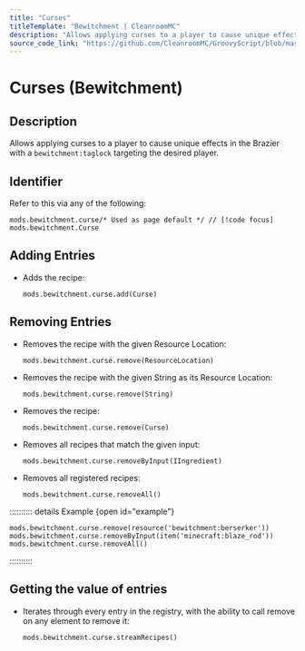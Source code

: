 ```yaml
---
title: "Curses"
titleTemplate: "Bewitchment | CleanroomMC"
description: "Allows applying curses to a player to cause unique effects in the Brazier with a `bewitchment:taglock` targeting the desired player."
source_code_link: "https://github.com/CleanroomMC/GroovyScript/blob/master/src/main/java/com/cleanroommc/groovyscript/compat/mods/bewitchment/Curse.java"
---
```


# Curses (Bewitchment)

## Description

Allows applying curses to a player to cause unique effects in the Brazier with a `bewitchment:taglock` targeting the desired player.

## Identifier

Refer to this via any of the following:

```groovy:no-line-numbers {1}
mods.bewitchment.curse/* Used as page default */ // [!code focus]
mods.bewitchment.Curse
```


## Adding Entries

- Adds the recipe:

    ```groovy:no-line-numbers
    mods.bewitchment.curse.add(Curse)
    ```


## Removing Entries

- Removes the recipe with the given Resource Location:

    ```groovy:no-line-numbers
    mods.bewitchment.curse.remove(ResourceLocation)
    ```

- Removes the recipe with the given String as its Resource Location:

    ```groovy:no-line-numbers
    mods.bewitchment.curse.remove(String)
    ```

- Removes the recipe:

    ```groovy:no-line-numbers
    mods.bewitchment.curse.remove(Curse)
    ```

- Removes all recipes that match the given input:

    ```groovy:no-line-numbers
    mods.bewitchment.curse.removeByInput(IIngredient)
    ```

- Removes all registered recipes:

    ```groovy:no-line-numbers
    mods.bewitchment.curse.removeAll()
    ```

:::::::::: details Example {open id="example"}
```groovy:no-line-numbers
mods.bewitchment.curse.remove(resource('bewitchment:berserker'))
mods.bewitchment.curse.removeByInput(item('minecraft:blaze_rod'))
mods.bewitchment.curse.removeAll()
```

::::::::::

## Getting the value of entries

- Iterates through every entry in the registry, with the ability to call remove on any element to remove it:

    ```groovy:no-line-numbers
    mods.bewitchment.curse.streamRecipes()
    ```
